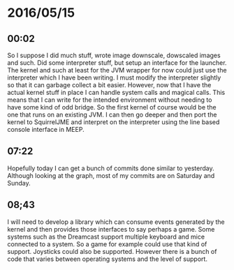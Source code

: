 # 2016/05/15

## 00:02

So I suppose I did much stuff, wrote image downscale, dowscaled images and
such. Did some interpreter stuff, but setup an interface for the launcher.
The kernel and such at least for the JVM wrapper for now could just use the
interpreter which I have been writing. I must modify the interpreter slightly
so that it can garbage collect a bit easier. However, now that I have the
actual kernel stuff in place I can handle system calls and magical calls. This
means that I can write for the intended environment without needing to have
some kind of odd bridge. So the first kernel of course would be the one that
runs on an existing JVM. I can then go deeper and then port the kernel to
SquirrelJME and interpret on the interpreter using the line based console
interface in MEEP.

## 07:22

Hopefully today I can get a bunch of commits done similar to yesterday.
Although looking at the graph, most of my commits are on Saturday and Sunday.

## 08;43

I will need to develop a library which can consume events generated by the
kernel and then provides those interfaces to say perhaps a game. Some systems
such as the Dreamcast support multiple keyboard and mice connected to a system.
So a game for example could use that kind of support. Joysticks could also be
supported. However there is a bunch of code that varies between operating
systems and the level of support.

